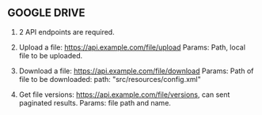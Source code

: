 ## GOOGLE DRIVE ##

1. 2 API endpoints are required.

1. Upload a file: https://api.example.com/file/upload
Params: Path, local file to be uploaded.
   
2. Download a file:  https://api.example.com/file/download
Params: Path of file to be downloaded: path: "src/resources/config.xml"
   
3. Get file versions: https://api.example.com/file/versions, can sent paginated results.
Params: file path and name.
   

